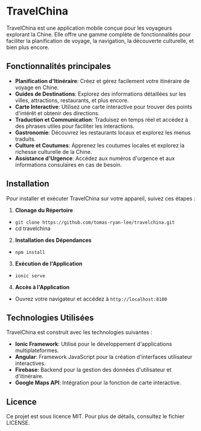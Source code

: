 # TravelChina

TravelChina est une application mobile conçue pour les voyageurs explorant la Chine. Elle offre une gamme complète de fonctionnalités pour faciliter la planification de voyage, la navigation, la découverte culturelle, et bien plus encore.

## Fonctionnalités principales

- **Planification d'Itinéraire**: Créez et gérez facilement votre itinéraire de voyage en Chine.
- **Guides de Destinations**: Explorez des informations détaillées sur les villes, attractions, restaurants, et plus encore.
- **Carte Interactive**: Utilisez une carte interactive pour trouver des points d'intérêt et obtenir des directions.
- **Traduction et Communication**: Traduisez en temps réel et accédez à des phrases utiles pour faciliter les interactions.
- **Gastronomie**: Découvrez les restaurants locaux et explorez les menus traduits.
- **Culture et Coutumes**: Apprenez les coutumes locales et explorez la richesse culturelle de la Chine.
- **Assistance d'Urgence**: Accédez aux numéros d'urgence et aux informations consulaires en cas de besoin.

## Installation

Pour installer et exécuter TravelChina sur votre appareil, suivez ces étapes :

1. **Clonage du Répertoire**
- `git clone https://github.com/tomas-ryan-lee/travelchina.git`
- cd travelchina

2. **Installation des Dépendances**
- `npm install`

3. **Exécution de l'Application**
- `ionic serve`

4. **Accès à l'Application**
- Ouvrez votre navigateur et accédez à `http://localhost:8100`

## Technologies Utilisées

TravelChina est construit avec les technologies suivantes :

- **Ionic Framework**: Utilisé pour le développement d'applications multiplateformes.
- **Angular**: Framework JavaScript pour la création d'interfaces utilisateur interactives.
- **Firebase**: Backend pour la gestion des données d'utilisateur et d'itinéraire.
- **Google Maps API**: Intégration pour la fonction de carte interactive.

## Licence

Ce projet est sous licence MIT. Pour plus de détails, consultez le fichier LICENSE.
